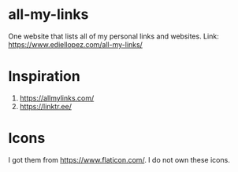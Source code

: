 # all-my-links
One website that lists all of my personal links and websites.
Link: https://www.ediellopez.com/all-my-links/

# Inspiration
1. https://allmylinks.com/
2. https://linktr.ee/

# Icons
I got them from https://www.flaticon.com/. I do not own these icons.
